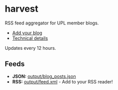 # harvest

RSS feed aggregator for UPL member blogs.

- [Add your blog](docs/CONTRIBUTING.md)
- [Technical details](docs/TECHNICAL.md)

Updates every 12 hours.

## Feeds

- **JSON:** [output/blog_posts.json](output/blog_posts.json)
- **RSS:** [output/feed.xml](https://raw.githubusercontent.com/UPL-Harvest/harvest/main/output/feed.xml) - Add to your RSS reader!

